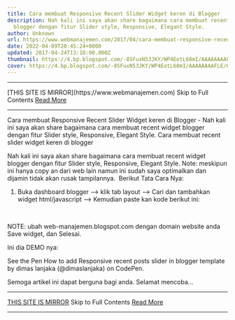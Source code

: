 ```yaml
---
title: Cara membuat Responsive Recent Slider Widget keren di Blogger
description: Nah kali ini saya akan share bagaimana cara membuat recent widget
  blogger dengan fitur Slider style, Responsive, Elegant Style.
author: Unknown
url: https://www.webmanajemen.com/2017/04/cara-membuat-responsive-recent-slider.html
date: 2022-04-09T20:45:24+0000
updated: 2017-04-24T13:18:00.000Z
thumbnail: https://4.bp.blogspot.com/-8SFuxN53JKY/WP4EotL68mI/AAAAAAAAFLE/QKjY273Zd60Z1FdySOdLoB4r94bXskwZQCLcB/s320/Screenshot_2017-04-24-20-56-21.jpg
cover: https://4.bp.blogspot.com/-8SFuxN53JKY/WP4EotL68mI/AAAAAAAAFLE/QKjY273Zd60Z1FdySOdLoB4r94bXskwZQCLcB/s320/Screenshot_2017-04-24-20-56-21.jpg
---
```


<hr/> [THIS SITE IS MIRROR](https://www.webmanajemen.com) Skip to Full Contents <a href="https://www.webmanajemen.com/2017/04/cara-membuat-responsive-recent-slider.html" rel="follow" class="button" id="read-more">Read More</a> <hr/> Cara membuat Responsive Recent Slider Widget keren di Blogger - Nah kali ini saya akan share bagaimana cara membuat recent widget blogger dengan fitur Slider style, Responsive, Elegant Style. Cara membuat recent slider widget keren di blogger

Nah kali ini saya akan share bagaimana cara membuat recent widget blogger dengan fitur Slider style, Responsive, Elegant Style.
Note: meskipun ini hanya copy an dari web lain namun ini sudah saya optimalkan dan dijamin tidak akan rusak tampilannya.
 Berikut Tata Cara Nya:


1. Buka dashboard blogger --> klik tab layout --> Cari dan tambahkan widget html/javascript --> Kemudian paste kan kode berikut ini:


<script>
//<![CDATA[
$(document).ready(function () {
Recentpostbsd({
blogURL:"https://web-manajemen.blogspot.com",
MaxPost:8,
container:"#recentpostbsd",
ImageSize:500,
Time:9000,
autoplay:true,
tagName:false
});
});
//]]>
</script>
<div-recent id="recent recent-wrapper">
<div-recent id="recentpostbsd"></div-recent>
  </div-recent>
<script async custom-element="div-recent" src="https://cdnjs.cloudflare.com/ajax/libs/modernizr/2.8.3/modernizr.min.js"></script>
<script async custom-element="div-recent" src="https://www.webmanajemen.com//bloggersstand/master/responsiveslider.js"></script>
<style amp-custom>
#recent {
  font-family: lato, oswald;
  background:#222;
  margin:0;
  padding:0;
}#recent-wrapper {
font-family:Lato, sans-serif;
box-shadow:0 20px 20px -10px #111;
margin:7%;
}/* CSS Responsive Slider Recent Post */
#recentpostbsd {margin:15px auto;}
#bsdslide *{-moz-box-sizing:border-box;-webkit-box-sizing:border-box;box-sizing:border-box}
#bsdslide ul,#bsdslide li{padding:0;margin:0;list-style:none;position:relative}
#bsdslide ul{height:320px}
#bsdslide li{width:50%;height:100%;position:absolute;display:none}
#bsdslide li:nth-child(1), #bsdslide li:nth-child(2), #bsdslide li:nth-child(3), #bsdslide li:nth-child(4), #bsdslide li:nth-child(5){display:block}
#bsdslide li:nth-child(1){left:0;top:0}
#bsdslide li:nth-child(2){left:50%;width:25%;height:50%}
#bsdslide li:nth-child(3){left:75%;width:25%;height:50%}
#bsdslide li:nth-child(4){left:50%;top:50%;width:25%;height:50%}
#bsdslide li:nth-child(5){left:75%;top:50%;width:25%;height:50%}
#bsdslide li:nth-child(1) h4 {overflow:hidden;font-size:25px;bottom:0;color:#fafafa;width:100%;
padding:10px 10px 10px 90px;text-align:left;text-transform:uppercase;background:rgba(0,0,0,0.3);
height:90px;font-family:&#39;Oswald&#39;;text-shadow:2px 2px 0 rgba(0,0,0,0.2);line-height:32px;left:0;}
#bsdslide li:nth-child(1) .label_text {font-size:30px;display:block;bottom:10px;left:10px;
padding:0;font-family:&#39;Roboto&#39;;box-shadow:5px 3px 0 rgba(0,0,0,0.2);}
#bsdslide li:nth-child(1) span.dd {display:block;font-size:30px;padding:12px 15px;
background:#8ED557;margin:0;}
#bsdslide li:nth-child(1) span.dm {display:block;font-size:14px;background:#333;color:#fff;
padding:5px 21px;text-transform:uppercase;margin:0;}
#bsdslide li:nth-child(1) span.dy, #bsdslide li:nth-child(1) span.autname{display:none;}
#bsdslide a{display:block;width:100%;height:100%;overflow:hidden}
#bsdslide img{display:block;width:100%;height:auto;border:0;padding:0;background-color:#333;-moz-transform:scale(1.0) rotate(0);-webkit-transform:scale(1.0) rotate(0);-ms-transform:scale(1.0) rotate(0);transform:scale(1.0) rotate(0);transition:all 0.6s linear;}
#bsdslide li a:hover img {-moz-transform:scale(1.1) rotate(1deg);-webkit-transform:scale(1.1) rotate(1deg);-ms-transform:scale(1.1) rotate(1deg);transform:scale(1.1) rotate(1deg);transition:all 0.3s linear;}
#bsdslide .overlayx{width:100%;height:100%;position:absolute;z-index:2;background-image:url(https://4.bp.blogspot.com/-KFJSSIzWJJ0/Vtkt6FVQjuI/AAAAAAAAFfo/nxUUAjMB0dk/s1600/fade%2Bbloggersstand.png);background-position:50% 40%;background-repeat:repeat-x;}
#bsdslide h4{position:absolute;bottom:40px;margin:0;font-size:13px;font-family:&#39;Roboto&#39;;
left:10px;padding:5px 10px;color:#fefefe;z-index:3;line-height:20px;font-weight:normal;
background:rgba(40,40,40,0.6);text-align:left;text-transform:uppercase;margin-right:10px;}
#bsdslide .label_text{font-size:12px;color:#fff;bottom:10px;z-index:3;left:10px;
position:absolute;background:rgba(142,213,87,0.8);padding:3px 6px;font-family:&#39;Roboto&#39;;
text-transform:uppercase;}
#bsdslide li:nth-child(2) .autname,#bsdslide li:nth-child(3) .autname,#bsdslide li:nth-child(4) .autname,#bsdslide li:nth-child(5) .autname{display:none;}
#bsdslide .overlayx,#bsdslide li{transition:all .4s ease-in-out}
#bsdslide li:nth-child(1) .overlayx{display:none;}
#bsdslide li:hover .overlayx{opacity:0.1}
@media only screen and (max-width:800px){
#bsdslide li:nth-child(1) h4 {font-size:18px;line-height:24px;}}
@media only screen and (max-width:600px){
  #bsdslide ul{height:600px}
  #bsdslide li:nth-child(1){width:100%;height:50%}
  #bsdslide li:nth-child(2){top:50%;height:25%;left:0;width:50%}
  #bsdslide li:nth-child(3){left:50%;top:50%;width:50%;height:25%}
  #bsdslide li:nth-child(4){left:0;top:75%;height:25%;width:100%}
  #bsdslide li:nth-child(5){display:none;}}
@media only screen and (max-width:480px){
#bsdslide li:nth-child(1) h4 {font-size:13px;line-height:16px;}}
</style>






NOTE: ubah web-manajemen.blogspot.com dengan domain website anda 
Save widget, dan Selesai.


Ini dia DEMO nya:


  See the Pen 
  How to add Responsive recent posts slider in blogger template by dimas lanjaka (@dimaslanjaka)
  on CodePen.



Semoga artikel ini dapat berguna bagi anda. Selamat mencoba... <hr/> [THIS SITE IS MIRROR](https://www.webmanajemen.com) Skip to Full Contents <a href="https://www.webmanajemen.com/2017/04/cara-membuat-responsive-recent-slider.html" rel="follow" class="button" id="read-more">Read More</a> <hr/>